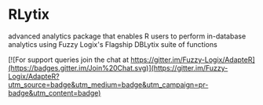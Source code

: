 RLytix
======

advanced analytics package that enables R users to perform in-database analytics using Fuzzy Logix's Flagship DBLytix suite of functions


[![For support queries join the chat at https://gitter.im/Fuzzy-Logix/AdapteR](https://badges.gitter.im/Join%20Chat.svg)](https://gitter.im/Fuzzy-Logix/AdapteR?utm_source=badge&utm_medium=badge&utm_campaign=pr-badge&utm_content=badge)
